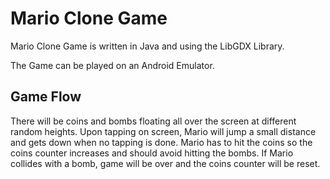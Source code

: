 # Mario Clone Game 

Mario Clone Game is written in Java and using the LibGDX Library.

The Game can be played on an Android Emulator.

## Game Flow

There will be coins and bombs floating all over the screen at different random heights. Upon tapping on screen, Mario will jump a small distance and gets down when no tapping is done. Mario has to hit the coins so the coins counter increases and should avoid hitting the bombs. If Mario collides with a bomb, game will be over and the coins counter will be reset.
